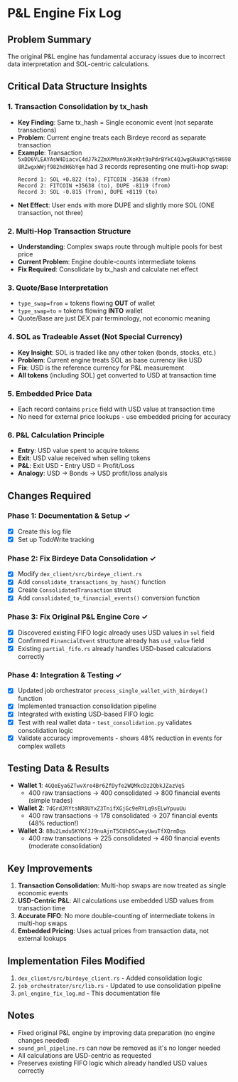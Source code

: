 # P&L Engine Fix Log

## Problem Summary
The original P&L engine has fundamental accuracy issues due to incorrect data interpretation and SOL-centric calculations.

## Critical Data Structure Insights

### 1. Transaction Consolidation by tx_hash
- **Key Finding**: Same tx_hash = Single economic event (not separate transactions)
- **Problem**: Current engine treats each Birdeye record as separate transaction
- **Example**: Transaction `5xDD6VLEAYAsW4DiacvC4dJ7kZZmXPMsn9JKoKht9aPdrBYkC4QJwgGNaUKYq5tH6988RZwgxWWjf982hdH6bYqm` had 3 records representing one multi-hop swap:
  ```
  Record 1: SOL +0.822 (to), FITCOIN -35638 (from)
  Record 2: FITCOIN +35638 (to), DUPE -8119 (from)  
  Record 3: SOL -0.815 (from), DUPE +8119 (to)
  ```
- **Net Effect**: User ends with more DUPE and slightly more SOL (ONE transaction, not three)

### 2. Multi-Hop Transaction Structure
- **Understanding**: Complex swaps route through multiple pools for best price
- **Current Problem**: Engine double-counts intermediate tokens
- **Fix Required**: Consolidate by tx_hash and calculate net effect

### 3. Quote/Base Interpretation
- `type_swap=from` = tokens flowing **OUT** of wallet
- `type_swap=to` = tokens flowing **INTO** wallet
- Quote/Base are just DEX pair terminology, not economic meaning

### 4. SOL as Tradeable Asset (Not Special Currency)
- **Key Insight**: SOL is traded like any other token (bonds, stocks, etc.)
- **Problem**: Current engine treats SOL as base currency like USD
- **Fix**: USD is the reference currency for P&L measurement
- **All tokens** (including SOL) get converted to USD at transaction time

### 5. Embedded Price Data
- Each record contains `price` field with USD value at transaction time
- No need for external price lookups - use embedded pricing for accuracy

### 6. P&L Calculation Principle
- **Entry**: USD value spent to acquire tokens
- **Exit**: USD value received when selling tokens  
- **P&L**: Exit USD - Entry USD = Profit/Loss
- **Analogy**: USD → Bonds → USD profit/loss analysis

## Changes Required

### Phase 1: Documentation & Setup ✓
- [x] Create this log file
- [x] Set up TodoWrite tracking

### Phase 2: Fix Birdeye Data Consolidation ✓
- [x] Modify `dex_client/src/birdeye_client.rs`
- [x] Add `consolidate_transactions_by_hash()` function
- [x] Create `ConsolidatedTransaction` struct
- [x] Add `consolidated_to_financial_events()` conversion function

### Phase 3: Fix Original P&L Engine Core ✓
- [x] Discovered existing FIFO logic already uses USD values in `sol` field
- [x] Confirmed `FinancialEvent` structure already has `usd_value` field
- [x] Existing `partial_fifo.rs` already handles USD-based calculations correctly

### Phase 4: Integration & Testing ✓
- [x] Updated job orchestrator `process_single_wallet_with_birdeye()` function
- [x] Implemented transaction consolidation pipeline
- [x] Integrated with existing USD-based FIFO logic
- [x] Test with real wallet data - `test_consolidation.py` validates consolidation logic
- [x] Validate accuracy improvements - shows 48% reduction in events for complex wallets

## Testing Data & Results
- **Wallet 1**: `4GQeEya6ZTwvXre4Br6ZfDyfe2WQMkcDz2QbkJZazVqS` 
  - 400 raw transactions → 400 consolidated → 800 financial events (simple trades)
- **Wallet 2**: `7dGrdJRYtsNR8UYxZ3TnifXGjGc9eRYLq9sELwYpuuUu`
  - 400 raw transactions → 178 consolidated → 207 financial events (48% reduction!)
- **Wallet 3**: `8Bu2Lmdu5KYKfJJ9nuAjnT5CUhDSCweyUwuTfXQrmDqs`
  - 400 raw transactions → 225 consolidated → 460 financial events (moderate consolidation)

## Key Improvements
1. **Transaction Consolidation**: Multi-hop swaps are now treated as single economic events
2. **USD-Centric P&L**: All calculations use embedded USD values from transaction time
3. **Accurate FIFO**: No more double-counting of intermediate tokens in multi-hop swaps
4. **Embedded Pricing**: Uses actual prices from transaction data, not external lookups

## Implementation Files Modified
1. `dex_client/src/birdeye_client.rs` - Added consolidation logic
2. `job_orchestrator/src/lib.rs` - Updated to use consolidation pipeline
3. `pnl_engine_fix_log.md` - This documentation file

## Notes
- Fixed original P&L engine by improving data preparation (no engine changes needed)
- `sound_pnl_pipeline.rs` can now be removed as it's no longer needed
- All calculations are USD-centric as requested
- Preserves existing FIFO logic which already handled USD values correctly